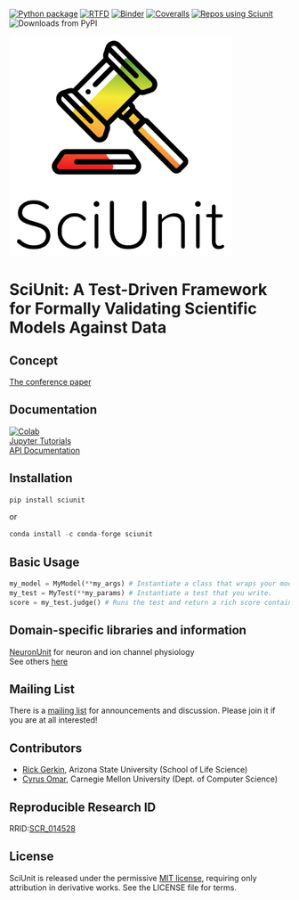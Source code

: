 [![Python package](https://github.com/scidash/sciunit/actions/workflows/python-package.yml/badge.svg)](https://github.com/scidash/sciunit/actions/workflows/python-package.yml)
[![RTFD](https://readthedocs.org/projects/sciunit/badge/?version=master&x=1)](http://sciunit.readthedocs.io/en/latest/?badge=master)
[![Binder](https://mybinder.org/badge.svg)](https://mybinder.org/v2/gh/scidash/sciunit/master?filepath=docs%2Fchapter1.ipynb)
[![Coveralls](https://coveralls.io/repos/github/scidash/sciunit/badge.svg?branch=master&x=1)](https://coveralls.io/github/scidash/sciunit?branch=master)
[![Repos using Sciunit](https://img.shields.io/librariesio/dependent-repos/pypi/sciunit.svg?x=3)](https://github.com/scidash/sciunit/network/dependents?dependent_type=REPOSITORY)
![Downloads from PyPI](https://img.shields.io/pypi/dm/sciunit?x=1)

<img src="https://raw.githubusercontent.com/scidash/assets/master/logos/SciUnit/sci-unit-square-small.png" alt="SciUnit Logo" width="400px">

# SciUnit: A Test-Driven Framework for Formally Validating Scientific Models Against Data

## Concept
[The conference paper](https://github.com/cyrus-/papers/raw/master/sciunit-icse14/sciunit-icse14.pdf)

## Documentation
[![Colab](https://colab.research.google.com/assets/colab-badge.svg)](https://colab.research.google.com/github/scidash/sciunit/blob/master/docs/chapter1.ipynb) <br>
[Jupyter Tutorials](https://scidash.org/sciunit/README.html)<br>
[API Documentation](http://sciunit.rtfd.io)

## Installation
```python
pip install sciunit
```
or
```python
conda install -c conda-forge sciunit
```

## Basic Usage
```python
my_model = MyModel(**my_args) # Instantiate a class that wraps your model of interest.  
my_test = MyTest(**my_params) # Instantiate a test that you write.  
score = my_test.judge() # Runs the test and return a rich score containing test results and more.  
```

## Domain-specific libraries and information
[NeuronUnit](https://github.com/scidash/neuronunit) for neuron and ion channel physiology<br>
See others [here](https://github.com/scidash/sciunit/network/dependents?dependent_type=REPOSITORY)

## Mailing List
There is a [mailing list](https://groups.google.com/forum/?fromgroups#!forum/sciunit) for announcements and discussion.
Please join it if you are at all interested!

## Contributors
 * [Rick Gerkin](http://rick.gerk.in), Arizona State University (School of Life Science)
 * [Cyrus Omar](http://cs.cmu.edu/~comar), Carnegie Mellon University (Dept. of Computer Science)

## Reproducible Research ID
RRID:[SCR_014528](https://scicrunch.org/resources/Any/record/nlx_144509-1/3faed1d9-6579-5da6-b4b4-75a5077656bb/search?q=sciunit&l=sciunit)

## License
SciUnit is released under the permissive [MIT license](https://opensource.org/licenses/MIT), requiring only attribution in derivative works. See the LICENSE file for terms.
